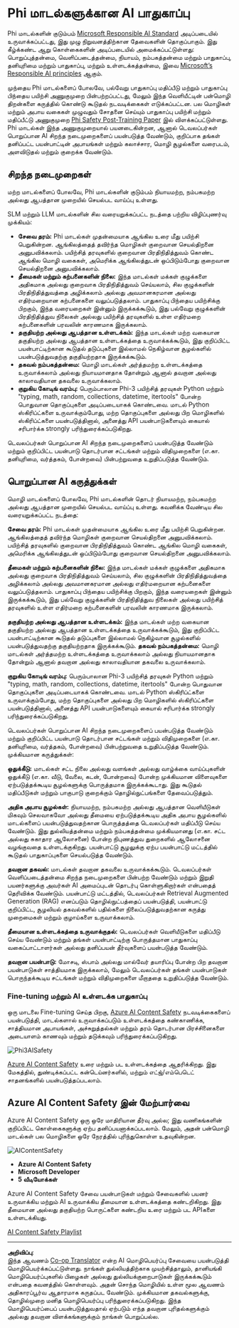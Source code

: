 <!--
CO_OP_TRANSLATOR_METADATA:
{
  "original_hash": "c8273672cc57df2be675407a1383aaf0",
  "translation_date": "2025-10-11T12:15:48+00:00",
  "source_file": "md/01.Introduction/01/01.AISafety.md",
  "language_code": "ta"
}
-->
# Phi மாடல்களுக்கான AI பாதுகாப்பு
Phi மாடல்களின் குடும்பம் [Microsoft Responsible AI Standard](https://query.prod.cms.rt.microsoft.com/cms/api/am/binary/RE5cmFl) அடிப்படையில் உருவாக்கப்பட்டது, இது முழு நிறுவனத்திற்கான தேவைகளின் தொகுப்பாகும். இது கீழ்க்கண்ட ஆறு கொள்கைகளின் அடிப்படையில் அமைக்கப்பட்டுள்ளது: பொறுப்புத்தன்மை, வெளிப்படைத்தன்மை, நியாயம், நம்பகத்தன்மை மற்றும் பாதுகாப்பு, தனியுரிமை மற்றும் பாதுகாப்பு, மற்றும் உள்ளடக்கத்தன்மை, இவை [Microsoft’s Responsible AI principles](https://www.microsoft.com/ai/responsible-ai) ஆகும்.

முந்தைய Phi மாடல்களைப் போலவே, பல்வேறு பாதுகாப்பு மதிப்பீடு மற்றும் பாதுகாப்பு பிந்தைய பயிற்சி அணுகுமுறை பின்பற்றப்பட்டது, மேலும் இந்த வெளியீட்டின் பன்மொழி திறன்களை கருத்தில் கொண்டு கூடுதல் நடவடிக்கைகள் எடுக்கப்பட்டன. பல மொழிகள் மற்றும் அபாய வகைகள் முழுவதும் சோதனை செய்யும் பாதுகாப்பு பயிற்சி மற்றும் மதிப்பீட்டு அணுகுமுறை [Phi Safety Post-Training Paper](https://arxiv.org/abs/2407.13833) இல் விளக்கப்பட்டுள்ளது. Phi மாடல்கள் இந்த அணுகுமுறையால் பயனடைகின்றன, ஆனால் டெவலப்பர்கள் பொறுப்பான AI சிறந்த நடைமுறைகளைப் பயன்படுத்த வேண்டும், குறிப்பாக தங்கள் தனிப்பட்ட பயன்பாட்டின் அபாயங்கள் மற்றும் கலாச்சார, மொழி சூழல்களை வரைபடம், அளவிடுதல் மற்றும் குறைக்க வேண்டும்.

## சிறந்த நடைமுறைகள்

மற்ற மாடல்களைப் போலவே, Phi மாடல்களின் குடும்பம் நியாயமற்ற, நம்பகமற்ற அல்லது ஆபத்தான முறையில் செயல்பட வாய்ப்பு உள்ளது.

SLM மற்றும் LLM மாடல்களின் சில வரையறுக்கப்பட்ட நடத்தை பற்றிய விழிப்புணர்வு முக்கியம்:

- **சேவை தரம்:** Phi மாடல்கள் முதன்மையாக ஆங்கில உரை மீது பயிற்சி பெறுகின்றன. ஆங்கிலத்தைத் தவிர்ந்த மொழிகள் குறைவான செயல்திறனை அனுபவிக்கலாம். பயிற்சித் தரவுகளில் குறைவான பிரதிநிதித்துவம் கொண்ட ஆங்கில மொழி வகைகள், அமெரிக்க ஆங்கிலத்துடன் ஒப்பிடும்போது குறைவான செயல்திறனை அனுபவிக்கலாம்.
- **தீமைகள் மற்றும் கற்பனைகளின் நிலை:** இந்த மாடல்கள் மக்கள் குழுக்களை அதிகமாக அல்லது குறைவாக பிரதிநிதித்துவம் செய்யலாம், சில குழுக்களின் பிரதிநிதித்துவத்தை அழிக்கலாம் அல்லது அவமானகரமான அல்லது எதிர்மறையான கற்பனைகளை வலுப்படுத்தலாம். பாதுகாப்பு பிந்தைய பயிற்சிக்கு பிறகும், இந்த வரையறைகள் இன்னும் இருக்கக்கூடும், இது பல்வேறு குழுக்களின் பிரதிநிதித்துவ நிலைகள் அல்லது பயிற்சித் தரவுகளில் உள்ள எதிர்மறை கற்பனைகளின் பரவலின் காரணமாக இருக்கலாம்.
- **தகுதியற்ற அல்லது ஆபத்தான உள்ளடக்கம்:** இந்த மாடல்கள் மற்ற வகையான தகுதியற்ற அல்லது ஆபத்தான உள்ளடக்கத்தை உருவாக்கக்கூடும், இது குறிப்பிட்ட பயன்பாட்டிற்கான கூடுதல் தடுப்புகளை இல்லாமல் நெகிழ்வான சூழல்களில் பயன்படுத்துவதற்கு தகுதியற்றதாக இருக்கக்கூடும்.
- **தகவல் நம்பகத்தன்மை:** மொழி மாடல்கள் அர்த்தமற்ற உள்ளடக்கத்தை உருவாக்கலாம் அல்லது நியாயமானதாக தோன்றும் ஆனால் தவறான அல்லது காலாவதியான தகவலை உருவாக்கலாம்.
- **குறுகிய கோடிங் வரம்பு:** பெரும்பாலான Phi-3 பயிற்சித் தரவுகள் Python மற்றும் "typing, math, random, collections, datetime, itertools" போன்ற பொதுவான தொகுப்புகளை அடிப்படையாகக் கொண்டவை. மாடல் Python ஸ்கிரிப்ட்களை உருவாக்கும்போது, ​​மற்ற தொகுப்புகளை அல்லது பிற மொழிகளில் ஸ்கிரிப்ட்களை பயன்படுத்தினால், அனைத்து API பயன்பாடுகளையும் கையால் சரிபார்க்க strongly பரிந்துரைக்கப்படுகிறது.

டெவலப்பர்கள் பொறுப்பான AI சிறந்த நடைமுறைகளைப் பயன்படுத்த வேண்டும் மற்றும் குறிப்பிட்ட பயன்பாடு தொடர்பான சட்டங்கள் மற்றும் விதிமுறைகளை (எ.கா. தனியுரிமை, வர்த்தகம், போன்றவை) பின்பற்றுவதை உறுதிப்படுத்த வேண்டும்.

## பொறுப்பான AI கருத்துக்கள்

மொழி மாடல்களைப் போலவே, Phi மாடல்களின் தொடர் நியாயமற்ற, நம்பகமற்ற அல்லது ஆபத்தான முறையில் செயல்பட வாய்ப்பு உள்ளது. கவனிக்க வேண்டிய சில வரையறுக்கப்பட்ட நடத்தை:

**சேவை தரம்:** Phi மாடல்கள் முதன்மையாக ஆங்கில உரை மீது பயிற்சி பெறுகின்றன. ஆங்கிலத்தைத் தவிர்ந்த மொழிகள் குறைவான செயல்திறனை அனுபவிக்கலாம். பயிற்சித் தரவுகளில் குறைவான பிரதிநிதித்துவம் கொண்ட ஆங்கில மொழி வகைகள், அமெரிக்க ஆங்கிலத்துடன் ஒப்பிடும்போது குறைவான செயல்திறனை அனுபவிக்கலாம்.

**தீமைகள் மற்றும் கற்பனைகளின் நிலை:** இந்த மாடல்கள் மக்கள் குழுக்களை அதிகமாக அல்லது குறைவாக பிரதிநிதித்துவம் செய்யலாம், சில குழுக்களின் பிரதிநிதித்துவத்தை அழிக்கலாம் அல்லது அவமானகரமான அல்லது எதிர்மறையான கற்பனைகளை வலுப்படுத்தலாம். பாதுகாப்பு பிந்தைய பயிற்சிக்கு பிறகும், இந்த வரையறைகள் இன்னும் இருக்கக்கூடும், இது பல்வேறு குழுக்களின் பிரதிநிதித்துவ நிலைகள் அல்லது பயிற்சித் தரவுகளில் உள்ள எதிர்மறை கற்பனைகளின் பரவலின் காரணமாக இருக்கலாம்.

**தகுதியற்ற அல்லது ஆபத்தான உள்ளடக்கம்:** இந்த மாடல்கள் மற்ற வகையான தகுதியற்ற அல்லது ஆபத்தான உள்ளடக்கத்தை உருவாக்கக்கூடும், இது குறிப்பிட்ட பயன்பாட்டிற்கான கூடுதல் தடுப்புகளை இல்லாமல் நெகிழ்வான சூழல்களில் பயன்படுத்துவதற்கு தகுதியற்றதாக இருக்கக்கூடும்.
**தகவல் நம்பகத்தன்மை:** மொழி மாடல்கள் அர்த்தமற்ற உள்ளடக்கத்தை உருவாக்கலாம் அல்லது நியாயமானதாக தோன்றும் ஆனால் தவறான அல்லது காலாவதியான தகவலை உருவாக்கலாம்.

**குறுகிய கோடிங் வரம்பு:** பெரும்பாலான Phi-3 பயிற்சித் தரவுகள் Python மற்றும் "typing, math, random, collections, datetime, itertools" போன்ற பொதுவான தொகுப்புகளை அடிப்படையாகக் கொண்டவை. மாடல் Python ஸ்கிரிப்ட்களை உருவாக்கும்போது, ​​மற்ற தொகுப்புகளை அல்லது பிற மொழிகளில் ஸ்கிரிப்ட்களை பயன்படுத்தினால், அனைத்து API பயன்பாடுகளையும் கையால் சரிபார்க்க strongly பரிந்துரைக்கப்படுகிறது.

டெவலப்பர்கள் பொறுப்பான AI சிறந்த நடைமுறைகளைப் பயன்படுத்த வேண்டும் மற்றும் குறிப்பிட்ட பயன்பாடு தொடர்பான சட்டங்கள் மற்றும் விதிமுறைகளை (எ.கா. தனியுரிமை, வர்த்தகம், போன்றவை) பின்பற்றுவதை உறுதிப்படுத்த வேண்டும். முக்கியமான கருத்துக்கள்:

**ஒதுக்கீடு:** மாடல்கள் சட்ட நிலை அல்லது வளங்கள் அல்லது வாழ்க்கை வாய்ப்புகளின் ஒதுக்கீடு (எ.கா. வீடு, வேலை, கடன், போன்றவை) போன்ற முக்கியமான விளைவுகளை ஏற்படுத்தக்கூடிய சூழல்களுக்கு பொருத்தமாக இருக்கக்கூடாது. இது கூடுதல் மதிப்பீடுகள் மற்றும் பாகுபாடு குறைக்கும் தொழில்நுட்பங்களை தேவைப்படுத்தும்.

**அதிக அபாய சூழல்கள்:** நியாயமற்ற, நம்பகமற்ற அல்லது ஆபத்தான வெளியீடுகள் மிகவும் செலவாகவோ அல்லது தீமையை ஏற்படுத்தக்கூடிய அதிக அபாய சூழல்களில் மாடல்களைப் பயன்படுத்துவதற்கான பொருத்தத்தை டெவலப்பர்கள் மதிப்பீடு செய்ய வேண்டும். இது துல்லியத்தன்மை மற்றும் நம்பகத்தன்மை முக்கியமானது (எ.கா. சட்ட அல்லது சுகாதார ஆலோசனை) போன்ற நிபுணத்துவ துறைகளில் ஆலோசனை வழங்குவதை உள்ளடக்குகிறது. பயன்பாட்டு சூழலுக்கு ஏற்ப பயன்பாட்டு மட்டத்தில் கூடுதல் பாதுகாப்புகளை செயல்படுத்த வேண்டும்.

**தவறான தகவல்:** மாடல்கள் தவறான தகவலை உருவாக்கக்கூடும். டெவலப்பர்கள் வெளிப்படைத்தன்மை சிறந்த நடைமுறைகளை பின்பற்ற வேண்டும் மற்றும் இறுதி பயனர்களுக்கு அவர்கள் AI அமைப்புடன் தொடர்பு கொள்ளுகிறார்கள் என்பதைத் தெரிவிக்க வேண்டும். பயன்பாட்டு மட்டத்தில், டெவலப்பர்கள் Retrieval Augmented Generation (RAG) எனப்படும் தொழில்நுட்பத்தைப் பயன்படுத்தி, பயன்பாட்டு குறிப்பிட்ட, சூழலியல் தகவல்களில் பதில்களை நிலைப்படுத்துவதற்கான கருத்து முறைமைகள் மற்றும் குழாய்களை உருவாக்கலாம்.

**தீமையான உள்ளடக்கத்தை உருவாக்குதல்:** டெவலப்பர்கள் வெளியீடுகளை மதிப்பீடு செய்ய வேண்டும் மற்றும் தங்கள் பயன்பாட்டிற்கு பொருத்தமான பாதுகாப்பு வகைப்பாட்டாளர்கள் அல்லது தனிப்பயன் தீர்வுகளைப் பயன்படுத்த வேண்டும்.

**தவறான பயன்பாடு:** மோசடி, ஸ்பாம் அல்லது மால்வேர் தயாரிப்பு போன்ற பிற தவறான பயன்பாடுகள் சாத்தியமாக இருக்கலாம், மேலும் டெவலப்பர்கள் தங்கள் பயன்பாடுகள் பொருந்தக்கூடிய சட்டங்கள் மற்றும் விதிமுறைகளை மீறாததை உறுதிப்படுத்த வேண்டும்.

### Fine-tuning மற்றும் AI உள்ளடக்க பாதுகாப்பு

ஒரு மாடலை Fine-tuning செய்த பிறகு, [Azure AI Content Safety](https://learn.microsoft.com/azure/ai-services/content-safety/overview) நடவடிக்கைகளைப் பயன்படுத்தி, மாடல்களால் உருவாக்கப்படும் உள்ளடக்கத்தை கண்காணிக்க, சாத்தியமான அபாயங்கள், அச்சுறுத்தல்கள் மற்றும் தரம் தொடர்பான பிரச்சினைகளை அடையாளம் காணவும் மற்றும் தடுக்கவும் பரிந்துரைக்கப்படுகிறது.

![Phi3AISafety](../../../../../imgs/01/01/01.phi3aisafety.png)

[Azure AI Content Safety](https://learn.microsoft.com/azure/ai-services/content-safety/overview) உரை மற்றும் பட உள்ளடக்கத்தை ஆதரிக்கிறது. இது மேகத்தில், துண்டிக்கப்பட்ட கன்டெய்னர்களில், மற்றும் எட்ஜ்/எம்பெடெட் சாதனங்களில் பயன்படுத்தப்படலாம்.

## Azure AI Content Safety இன் மேற்பார்வை

Azure AI Content Safety ஒரு ஒரே மாதிரியான தீர்வு அல்ல; இது வணிகங்களின் குறிப்பிட்ட கொள்கைகளுக்கு ஏற்ப தனிப்பயனாக்கப்படலாம். மேலும், அதன் பன்மொழி மாடல்கள் பல மொழிகளை ஒரே நேரத்தில் புரிந்துகொள்ள உதவுகின்றன.

![AIContentSafety](../../../../../imgs/01/01/01.AIcontentsafety.png)

- **Azure AI Content Safety**
- **Microsoft Developer**
- **5 வீடியோக்கள்**

Azure AI Content Safety சேவை பயன்பாடுகள் மற்றும் சேவைகளில் பயனர் உருவாக்கிய மற்றும் AI உருவாக்கிய தீமையான உள்ளடக்கத்தை கண்டறிகிறது. இது தீமையான அல்லது தகுதியற்ற பொருட்களை கண்டறிய உரை மற்றும் பட APIகளை உள்ளடக்கியது.

[AI Content Safety Playlist](https://www.youtube.com/playlist?list=PLlrxD0HtieHjaQ9bJjyp1T7FeCbmVcPkQ)

---

**அறிவிப்பு**:  
இந்த ஆவணம் [Co-op Translator](https://github.com/Azure/co-op-translator) என்ற AI மொழிபெயர்ப்பு சேவையை பயன்படுத்தி மொழிபெயர்க்கப்பட்டுள்ளது. நாங்கள் துல்லியத்திற்காக முயற்சித்தாலும், தானியங்கி மொழிபெயர்ப்புகளில் பிழைகள் அல்லது துல்லியக்குறைபாடுகள் இருக்கக்கூடும் என்பதை கவனத்தில் கொள்ளவும். அதன் சொந்த மொழியில் உள்ள மூல ஆவணம் அதிகாரப்பூர்வ ஆதாரமாக கருதப்பட வேண்டும். முக்கியமான தகவல்களுக்கு, தொழில்முறை மனித மொழிபெயர்ப்பு பரிந்துரைக்கப்படுகிறது. இந்த மொழிபெயர்ப்பைப் பயன்படுத்துவதால் ஏற்படும் எந்த தவறான புரிதல்களுக்கும் அல்லது தவறான விளக்கங்களுக்கும் நாங்கள் பொறுப்பல்ல.